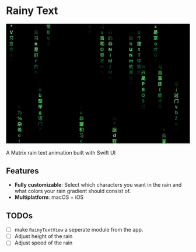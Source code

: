 # Rainy Text
![rainy-text](images/rainy-text.gif)

A Matrix rain text animation built with Swift UI

## Features
* **Fully customizable**: Select which characters you want in the rain and what colors your rain gradient should consist of.
* **Multiplatform**: macOS + iOS

## TODOs
- [ ] make `RainyTextView` a seperate module from the app.
- [ ] Adjust height of the rain
- [ ] Adjust speed of the rain
